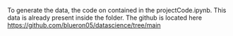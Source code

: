 To generate the data, the code on contained in the projectCode.ipynb. This data is already present inside the folder.
The github is located here https://github.com/blueron05/datascience/tree/main
